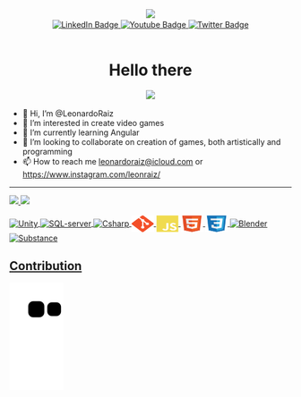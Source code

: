 <div id="header" align="center">
  <img src="https://media.tenor.com/NlnpmndaKagAAAAi/mixflavor-coko.gif" width="100"/>
  <div id="badges">
    <a href="https://www.linkedin.com/in/leonardoraiz">
      <img src="https://img.shields.io/badge/LinkedIn-blue?style=for-the-badge&logo=linkedin&logoColor=white" alt="LinkedIn Badge"/>
    </a>
    <a href="https://www.instagram.com/leonraiz">
      <img src="https://img.shields.io/badge/Instagram-blueviolet?style=for-the-badge&logo=instagram&logoColor=white" alt="Youtube Badge"/>
    </a>
    <a href="https://leonardoraiz.itch.io/">
      <img src="https://img.shields.io/badge/itch.io-1AC3ED?style=for-the-badge&logo=itch.io&logoColor=white" alt="Twitter Badge"/>
    </a>
  </div>
  <img src="https://komarev.com/ghpvc/?username=leonardoraiz&style=flat-square&color=AFED4C" alt=""/>
  <h1>
    Hello there
  </h1>
  <img src="https://cdn4.iconfinder.com/data/icons/famous-characters-add-on-vol-1-flat/48/Famous_Character_-_Add_On_1-46-512.png" width="70px"/>
</div>



- 👋 Hi, I’m @LeonardoRaiz
- 👀 I’m interested in create video games
- 🌱 I’m currently learning Angular
- 💞️ I’m looking to collaborate on creation of games, both artistically and programming
- 📫 How to reach me leonardoraiz@icloud.com or https://www.instagram.com/leonraiz/

<!---
LeonardoRaiz/LeonardoRaiz is a ✨ special ✨ repository because its `README.md` (this file) appears on your GitHub profile.
You can click the Preview link to take a look at your changes.

-->
***

 <div>
  <a href="https://github.com/leonardoraiz">
  <img height="150em" src="https://github-readme-stats.vercel.app/api?username=leonardoraiz&show_icons=true&theme=dracula&include_all_commits=true&count_private=true"/>
  <img height="150em" src="https://github-readme-stats.vercel.app/api/top-langs/?username=leonardoraiz&layout=compact&langs_count=7&theme=dracula"/>
</div>
  
<div style="display: inline_block"><br>
  <img align="center" alt="Unity" height="30" width="40" src="https://uixlibrary.com/uploads/icons/62ee2d16cb458f0e8150cfbe-42878531-unity.svg" />
  <img align="center" alt="SQL-server" height="30" width="40" src="https://www.svgrepo.com/show/303229/microsoft-sql-server-logo.svg" />
  <img align="center" alt="Csharp" height="30" width="40" src="https://cdn.worldvectorlogo.com/logos/c--4.svg" />
  <img align="center" alt="git" height="30" width="40" src="https://raw.githubusercontent.com/devicons/devicon/master/icons/git/git-original.svg">
  <img align="center" alt="Js" height="30" width="40" src="https://raw.githubusercontent.com/devicons/devicon/master/icons/javascript/javascript-plain.svg">
  <img align="center" alt="HTML" height="30" width="40" src="https://raw.githubusercontent.com/devicons/devicon/master/icons/html5/html5-original.svg">
  <img align="center" alt="CSS" height="30" width="40" src="https://raw.githubusercontent.com/devicons/devicon/master/icons/css3/css3-original.svg">
  <img align="center" alt="Blender" height="30" width="40" src="https://cdn.worldvectorlogo.com/logos/blender-2.svg">
  <img align="center" alt="Substance" height="30" width="40" src="https://cdn.worldvectorlogo.com/logos/substance-painter.svg">
</div>
  

## Contribution

![Snake animation](https://github.com/leonardoraiz/leonardoraiz/blob/output/github-contribution-grid-snake.svg)
